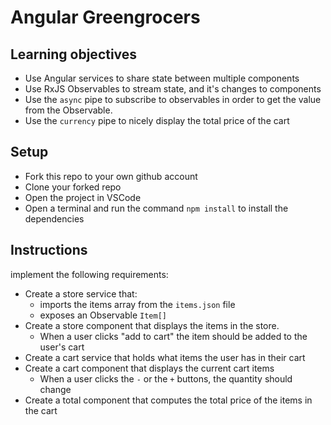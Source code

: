 # Angular Greengrocers

## Learning objectives

- Use Angular services to share state between multiple components
- Use RxJS Observables to stream state, and it's changes to components
- Use the `async` pipe to subscribe to observables in order to get the value from the Observable.
- Use the `currency` pipe to nicely display the total price of the cart

## Setup

- Fork this repo to your own github account
- Clone your forked repo
- Open the project in VSCode
- Open a terminal and run the command `npm install` to install the dependencies

## Instructions

implement the following requirements:

- Create a store service that:
  - imports the items array from the `items.json` file
  - exposes an Observable `Item[]`
- Create a store component that displays the items in the store.
  - When a user clicks "add to cart" the item should be added to the user's cart
- Create a cart service that holds what items the user has in their cart
- Create a cart component that displays the current cart items
  - When a user clicks the `-` or the `+` buttons, the quantity should change
- Create a total component that computes the total price of the items in the cart
